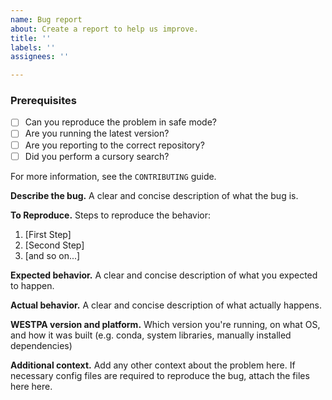 ```yaml
---
name: Bug report
about: Create a report to help us improve.
title: ''
labels: ''
assignees: ''

---
```


### Prerequisites

* [ ] Can you reproduce the problem in safe mode?
* [ ] Are you running the latest version?
* [ ] Are you reporting to the correct repository?
* [ ] Did you perform a cursory search?

For more information, see the `CONTRIBUTING` guide.

**Describe the bug.** A clear and concise description of what the bug is.  

**To Reproduce.** Steps to reproduce the behavior:  
1. [First Step]
2. [Second Step]
3. [and so on...]

**Expected behavior.** A clear and concise description of what you expected to happen.  

**Actual behavior.** A clear and concise description of what actually happens.  

**WESTPA version and platform.** Which version you're running, on what OS, and how it was built (e.g. conda, system libraries, manually installed dependencies)  

**Additional context.** Add any other context about the problem here. If necessary config files are required to reproduce the bug, attach the files here here.  
